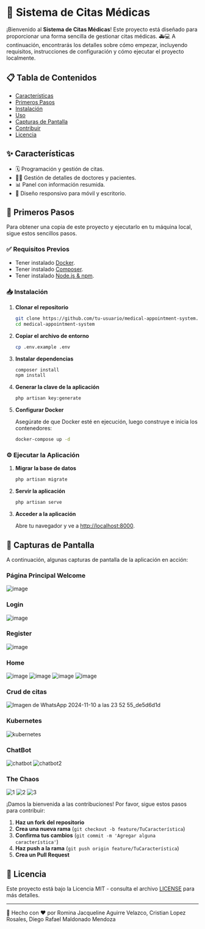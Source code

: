 # 🏥 Sistema de Citas Médicas

¡Bienvenido al **Sistema de Citas Médicas**! Este proyecto está diseñado para proporcionar una forma sencilla de gestionar citas médicas. 🚑💻 A continuación, encontrarás los detalles sobre cómo empezar, incluyendo requisitos, instrucciones de configuración y cómo ejecutar el proyecto localmente.

## 📋 Tabla de Contenidos

- [Características](#-características)
- [Primeros Pasos](#-primeros-pasos)
- [Instalación](#-instalación)
- [Uso](#-uso)
- [Capturas de Pantalla](#-capturas-de-pantalla)
- [Contribuir](#-contribuir)
- [Licencia](#-licencia)

## ✨ Características

- 🗓️ Programación y gestión de citas.
- 👩‍⚕️ Gestión de detalles de doctores y pacientes.
- 📊 Panel con información resumida.
- 📱 Diseño responsivo para móvil y escritorio.

## 🚀 Primeros Pasos

Para obtener una copia de este proyecto y ejecutarlo en tu máquina local, sigue estos sencillos pasos.

### ✅ Requisitos Previos

- Tener instalado [Docker](https://www.docker.com/get-started).
- Tener instalado [Composer](https://getcomposer.org/download/).
- Tener instalado [Node.js & npm](https://nodejs.org/en/download/).

### 📥 Instalación

1. **Clonar el repositorio**
   
   ```bash
   git clone https://github.com/tu-usuario/medical-appointment-system.git
   cd medical-appointment-system
   ```

2. **Copiar el archivo de entorno**
   
   ```bash
   cp .env.example .env
   ```

3. **Instalar dependencias**
   
   ```bash
   composer install
   npm install
   ```

4. **Generar la clave de la aplicación**
   
   ```bash
   php artisan key:generate
   ```

5. **Configurar Docker**
   
   Asegúrate de que Docker esté en ejecución, luego construye e inicia los contenedores:
   
   ```bash
   docker-compose up -d
   ```

### ⚙️ Ejecutar la Aplicación

1. **Migrar la base de datos**
   
   ```bash
   php artisan migrate
   ```

2. **Servir la aplicación**
   
   ```bash
   php artisan serve
   ```

3. **Acceder a la aplicación**
   
   Abre tu navegador y ve a [http://localhost:8000](http://localhost:8000).

## 📸 Capturas de Pantalla

A continuación, algunas capturas de pantalla de la aplicación en acción:

### Página Principal Welcome
![image](https://github.com/user-attachments/assets/422f41e8-2703-41e5-a3a9-3be2ae4e667d)

### Login

![image](https://github.com/user-attachments/assets/b7800bde-34c7-4832-878f-5207832f5e98)

### Register
![image](https://github.com/user-attachments/assets/1b65292c-ca4e-4352-b6d4-0da3be3b8850)

### Home
![image](https://github.com/user-attachments/assets/583b182d-ba9c-495a-b2ce-a6cf15cf8e12)
![image](https://github.com/user-attachments/assets/6822d6fd-ea28-41e0-8bf4-40f50db1a178)
![image](https://github.com/user-attachments/assets/f1cb30c8-68fc-4b74-b5d5-22c31842e858)
![image](https://github.com/user-attachments/assets/59a50692-9dc0-4ad8-b24a-fcaeefd5d3d5)

### Crud de citas
![Imagen de WhatsApp 2024-11-10 a las 23 52 55_de5d6d1d](https://github.com/user-attachments/assets/bd6a2d26-b08e-4e12-90d8-affb7bf1adee)

### Kubernetes
![kubernetes](https://github.com/user-attachments/assets/f9735958-edcd-41c1-a7e1-453117990fcf)

### ChatBot
![chatbot](https://github.com/user-attachments/assets/c496778b-2143-4127-9c81-5928300391e1)
![chatbot2](https://github.com/user-attachments/assets/5e9848f6-ac15-4687-a029-c032d91a89fc)

### The Chaos
![1](https://github.com/user-attachments/assets/5e6113bd-c20c-463b-a493-062ad5c84e44)
![2](https://github.com/user-attachments/assets/8003ef67-88a1-4958-aa76-8c7359cee1e4)
![3](https://github.com/user-attachments/assets/b7af5f74-92cd-426a-a5e4-61ffb78ccf1b)




¡Damos la bienvenida a las contribuciones! Por favor, sigue estos pasos para contribuir:

1. **Haz un fork del repositorio**
2. **Crea una nueva rama** (`git checkout -b feature/TuCaracterística`)
3. **Confirma tus cambios** (`git commit -m 'Agregar alguna característica'`)
4. **Haz push a la rama** (`git push origin feature/TuCaracterística`)
5. **Crea un Pull Request**

## 📜 Licencia

Este proyecto está bajo la Licencia MIT - consulta el archivo [LICENSE](LICENSE) para más detalles.

---

🚀 Hecho con ❤️ por Romina Jacqueline Aguirre Velazco, Cristian Lopez Rosales, Diego Rafael Maldonado Mendoza


